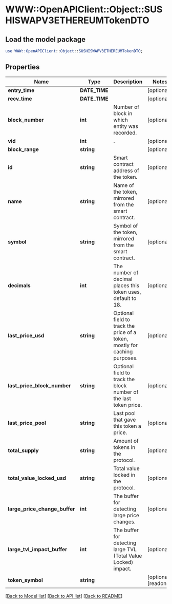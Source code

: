 # WWW::OpenAPIClient::Object::SUSHISWAPV3ETHEREUMTokenDTO

## Load the model package
```perl
use WWW::OpenAPIClient::Object::SUSHISWAPV3ETHEREUMTokenDTO;
```

## Properties
Name | Type | Description | Notes
------------ | ------------- | ------------- | -------------
**entry_time** | **DATE_TIME** |  | [optional] 
**recv_time** | **DATE_TIME** |  | [optional] 
**block_number** | **int** | Number of block in which entity was recorded. | [optional] 
**vid** | **int** | . | [optional] 
**block_range** | **string** |  | [optional] 
**id** | **string** | Smart contract address of the token. | [optional] 
**name** | **string** | Name of the token, mirrored from the smart contract. | [optional] 
**symbol** | **string** | Symbol of the token, mirrored from the smart contract. | [optional] 
**decimals** | **int** | The number of decimal places this token uses, default to 18. | [optional] 
**last_price_usd** | **string** | Optional field to track the price of a token, mostly for caching purposes. | [optional] 
**last_price_block_number** | **string** | Optional field to track the block number of the last token price. | [optional] 
**last_price_pool** | **string** | Last pool that gave this token a price. | [optional] 
**total_supply** | **string** | Amount of tokens in the protocol. | [optional] 
**total_value_locked_usd** | **string** | Total value locked in the protocol. | [optional] 
**large_price_change_buffer** | **int** | The buffer for detecting large price changes. | [optional] 
**large_tvl_impact_buffer** | **int** | The buffer for detecting large TVL (Total Value Locked) impact. | [optional] 
**token_symbol** | **string** |  | [optional] [readonly] 

[[Back to Model list]](../README.md#documentation-for-models) [[Back to API list]](../README.md#documentation-for-api-endpoints) [[Back to README]](../README.md)


